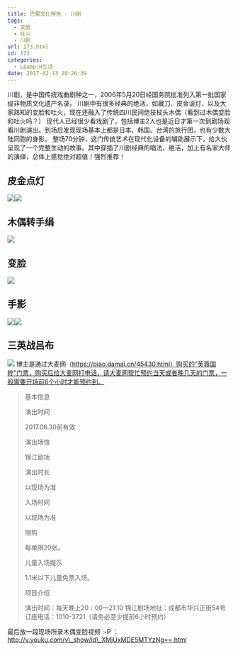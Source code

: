 ```yaml
---
title: 巴蜀文化特色 - 川剧
tags:
  - 变脸
  - 吐火
  - 川剧
url: 173.html
id: 173
categories:
  - L&amp;H生活
date: 2017-02-13 20:26:39
---
```


川剧，是中国传统戏曲剧种之一，2006年5月20日经国务院批准列入第一批国家级非物质文化遗产名录。 川剧中有很多经典的绝活，如藏刀、皮金滚灯，以及大家熟知的变脸和吐火，现在还融入了传统四川民间绝技杖头木偶（看到过木偶变脸和吐火吗？） 现代人已经很少看戏剧了，包括博主2人也是近日才第一次到剧场观看川剧演出。到场后发现现场基本上都是日本、韩国、台湾的旅行团，也有少数大陆同胞的身影。 整场70分钟，这门传统艺术在现代化设备的辅助展示下，给大伙呈现了一个完整生动的故事。其中穿插了川剧经典的唱法、绝活，加上有名家大师的演绎，总体上感觉绝对超值！强烈推荐！

**皮金点灯**
--------

![](http://l2h.site/wp-content/uploads/2017/02/IMG_2273-300x225.jpg)![](http://l2h.site/wp-content/uploads/2017/02/IMG_2276-300x225.jpg)

**木偶转手绢**
---------

![](http://l2h.site/wp-content/uploads/2017/02/IMG_2280-300x225.jpg)

**变脸**
------

![](http://l2h.site/wp-content/uploads/2017/02/IMG_2281-300x225.jpg)

**手影**
------

![](http://l2h.site/wp-content/uploads/2017/02/IMG_2267-300x225.jpg)![](http://l2h.site/wp-content/uploads/2017/02/IMG_2265-300x225.jpg)

**三英战吕布**
---------

![](http://l2h.site/wp-content/uploads/2017/02/IMG_2260-300x225.jpg)  博主是通过大麦网（https://piao.damai.cn/45430.html）购买的“芙蓉国粹”门票，购买后给大麦网打电话，请大麦网帮忙预约当天或者晚几天的门票，一般需要开场前6个小时才能预约到。

> 基本信息
> 
> 演出时间
> 
> 2017.06.30前有效
> 
> 演出场馆
> 
> 锦江剧场
> 
> 演出时长
> 
> 以现场为准
> 
> 入场时间
> 
> 以现场为准
> 
> 限购
> 
> 每单限20张。
> 
> 儿童入场提示
> 
> 1.1米以下儿童免票入场。
> 
> 项目介绍
> 
> 演出时间：每天晚上20：00—21:10 锦江剧场地址：成都市华兴正街54号 订座电话：1010-3721（请务必至少提前6小时预约）

最后放一段现场所录木偶变脸视频 :-P ： http://v.youku.com/v\_show/id\_XMjUxMDE5MTYzNg==.html